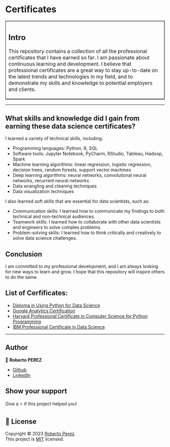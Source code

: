 # Certificates
 
<table border=1 cellpadding=10><tr><td>  

## Intro

This repository contains a collection of all the professional certificates that I have earned so far. I am passionate about continuous learning and development. I believe that professional certificates are a great way to stay up-to-date on the latest trends and technologies in my field, and to demonstrate my skills and knowledge to potential employers and clients.  

</td></tr></table>

---

## What skills and knowledge did I gain from earning these data science certificates?

I learned a variety of technical skills, including:

- Programming languages: Python, R, SQL
- Software tools: Jupyter Notebook, PyCharm, RStudio, Tableau, Hadoop, Spark
- Machine learning algorithms: linear regression, logistic regression, decision trees, random forests, support vector machines
- Deep learning algorithms: neural networks, convolutional neural networks, recurrent neural networks
- Data wrangling and cleaning techniques
- Data visualization techniques

I also learned soft skills that are essential for data scientists, such as:

- Communication skills: I learned how to communicate my findings to both technical and non-technical audiences.
- Teamwork skills: I learned how to collaborate with other data scientists and engineers to solve complex problems.
- Problem-solving skills: I learned how to think critically and creatively to solve data science challenges.

## Conclusion

I am committed to my professional development, and I am always looking for new ways to learn and grow. I hope that this repository will inspire others to do the same.

## List of Cerfificates:
- [Diploma in Using Python for Data Science](https://github.com/PeJiR/Diplomes-Certifications/blob/main/IT/Alyson_Diploma%20in%20Using%20Python%20for%20Data%20Science/Diploma%20in%20Using%20Python%20for%20Data%20Science.pdf)
- [Google Analytics Certification](https://github.com/PeJiR/Diplomes-Certifications/blob/main/IT/Google%20Analytics%20Certification%20_%20Google.pdf)
- [Harvard Professional Certificate in Computer Science for Python Programming](https://github.com/PeJiR/Harvard-s-Professional-Certificate-in-Computer-Science-for-Python-Programming.git)
- [IBM Professional Certificate in Data Science](https://www.credly.com/badges/b6ff321b-f624-462b-ab0d-bdfe37d15813/linked_in_profile)
---


## Author

👤 **Roberto PEREZ**

<!--- 
* [Website](https://pejir.github.io/robertoportfolio.io/ )
* [Twitter](https://twitter.com/pejir)--->
* [Github](https://github.com/pejir)
* [LinkedIn](https://linkedin.com/in/pejir)

<!---
## 🤝 Contributing

Contributions, issues and feature requests are welcome!<br />Feel free to check [issues page](pejir). You can also take a look at the [contributing guide](pejir).
---> 
 
## Show your support

Give a ⭐️ if this project helped you!

<!---
<a href="https://www.patreon.com/pejir">
  <img src="https://c5.patreon.com/external/logo/become_a_patron_button@2x.png" width="160">
</a>
--->

## 📝 License

Copyright © 2023 [Roberto Perez](https://github.com/PeJiR).<br />
This project is [MIT](https://opensource.org/license/mit/) licensed.
